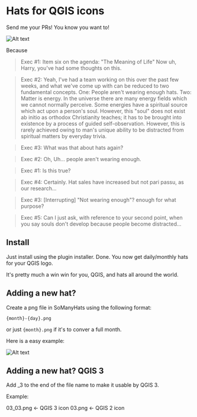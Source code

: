# Hats for QGIS icons

Send me your PRs! You know you want to!

![Alt text](SoManyHats/12-05.png?raw=true "Title")

Because

> Exec #1: Item six on the agenda: "The Meaning of Life" Now uh, Harry, you've had some thoughts on this.

> Exec #2: Yeah, I've had a team working on this over the past few weeks, and what we've come up with can be reduced to two fundamental concepts. One: People aren't wearing enough hats. Two: Matter is energy. In the universe there are many energy fields which we cannot normally perceive. Some energies have a spiritual source which act upon a person's soul. However, this "soul" does not exist ab initio as orthodox Christianity teaches; it has to be brought into existence by a process of guided self-observation. However, this is rarely achieved owing to man's unique ability to be distracted from spiritual matters by everyday trivia.

> Exec #3: What was that about hats again?

> Exec #2: Oh, Uh... people aren't wearing enough.

> Exec #1: Is this true?

> Exec #4: Certainly. Hat sales have increased but not pari passu, as our research...

> Exec #3: [Interrupting] "Not wearing enough"? enough for what purpose?

> Exec #5: Can I just ask, with reference to your second point, when you say souls don't develop because people become distracted...

## Install

Just install using the plugin installer. Done.  You now get daily/monthly hats for your QGIS logo. 

It's pretty much a win win for you, QGIS, and hats all around the world.

## Adding a new hat?

Create a png file in SoManyHats using the following format:

`{month}-{day}.png`

or just `{month}.png` if it's to conver a full month.

Here is a easy example:

![Alt text](SoManyHats/12-05.png?raw=true "Title")

## Adding a new hat? QGIS 3

Add _3 to the end of the file name to make it usable by QGIS 3.

Example:

03_03.png <- QGIS 3 icon
03.png <- QGIS 2 icon
